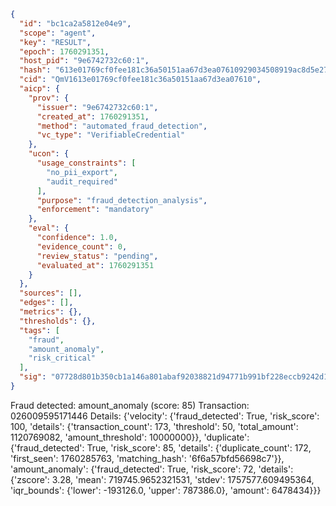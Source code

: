 ```json
{
  "id": "bc1ca2a5812e04e9",
  "scope": "agent",
  "key": "RESULT",
  "epoch": 1760291351,
  "host_pid": "9e6742732c60:1",
  "hash": "613e01769cf0fee181c36a50151aa67d3ea07610929034508919ac8d5e27e809",
  "cid": "QmV1613e01769cf0fee181c36a50151aa67d3ea07610",
  "aicp": {
    "prov": {
      "issuer": "9e6742732c60:1",
      "created_at": 1760291351,
      "method": "automated_fraud_detection",
      "vc_type": "VerifiableCredential"
    },
    "ucon": {
      "usage_constraints": [
        "no_pii_export",
        "audit_required"
      ],
      "purpose": "fraud_detection_analysis",
      "enforcement": "mandatory"
    },
    "eval": {
      "confidence": 1.0,
      "evidence_count": 0,
      "review_status": "pending",
      "evaluated_at": 1760291351
    }
  },
  "sources": [],
  "edges": [],
  "metrics": {},
  "thresholds": {},
  "tags": [
    "fraud",
    "amount_anomaly",
    "risk_critical"
  ],
  "sig": "07728d801b350cb1a146a801abaf92038821d94771b991bf228eccb9242d10b1"
}
```

Fraud detected: amount_anomaly (score: 85)
Transaction: 026009595171446
Details: {'velocity': {'fraud_detected': True, 'risk_score': 100, 'details': {'transaction_count': 173, 'threshold': 50, 'total_amount': 1120769082, 'amount_threshold': 10000000}}, 'duplicate': {'fraud_detected': True, 'risk_score': 85, 'details': {'duplicate_count': 172, 'first_seen': 1760285763, 'matching_hash': '6f6a57bfd56698c7'}}, 'amount_anomaly': {'fraud_detected': True, 'risk_score': 72, 'details': {'zscore': 3.28, 'mean': 719745.9652321531, 'stdev': 1757577.609495364, 'iqr_bounds': {'lower': -193126.0, 'upper': 787386.0}, 'amount': 6478434}}}